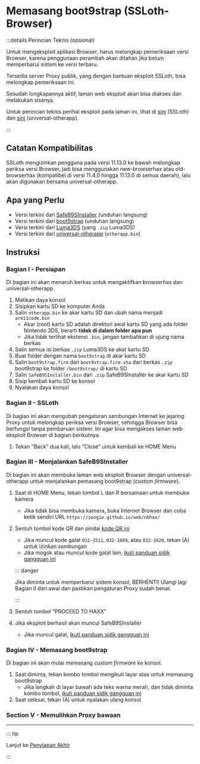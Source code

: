 # Memasang boot9strap (SSLoth-Browser)

:::details Perincian Teknis (opsional)

Untuk mengeksploit aplikasi Browser, harus melongkap pemeriksaan versi Browser, karena penggunaan perambah akan ditahan jika belum memperbarui sistem ke versi terbaru.

Tersedia server Proxy publik, yang dengan bantuan eksploit SSLoth, bisa melongkap pemeriksaan ini.

Sesudah longkapannya aktif, laman web eksploit akan bisa diakses dan melakukan sisanya.

Untuk perincian teknis perihal eksploit pada laman ini, lihat di [sini](https://github.com/MrNbaYoh/3ds-ssloth) (SSLoth) dan [sini](https://github.com/TuxSH/universal-otherapp) (universal-otherapp).

:::

## Catatan Kompatibilitas

SSLoth mengizinkan pengguna pada versi 11.13.0 ke bawah melongkap periksa versi Browser, jadi bisa menggunakan new-browserhax atau old-browserhax (kompatibel di versi 11.4.0 hingga 11.13.0 di semua daerah), lalu akan digunakan bersama universal-otherapp.

## Apa yang Perlu

- Versi terkini dari [SafeB9SInstaller](https://github.com/d0k3/SafeB9SInstaller/releases/download/v0.0.7/SafeB9SInstaller-20170605-122940.zip) (unduhan langsung)
- Versi terkini dari [boot9strap](https://github.com/SciresM/boot9strap/releases/download/1.4/boot9strap-1.4.zip) (unduhan langsung)
- Versi terkini dari [Luma3DS](https://github.com/LumaTeam/Luma3DS/releases/latest) (yang `.zip` Luma3DS)
- Versi terkini dari [universal-otherapp](https://github.com/TuxSH/universal-otherapp/releases/latest) (`otherapp.bin`)

## Instruksi

### Bagian I - Persiapan

Di bagian ini akan menaruh berkas untuk mengaktifkan browserhax dan universal-otherapp.

1. Matikan daya konsol
2. Sisipkan kartu SD ke komputer Anda
3. Salin `otherapp.bin` ke akar kartu SD dan ubah nama menjadi `arm11code.bin`
    - Akar (_root_) kartu SD adalah direktori awal kartu SD yang ada folder Nintendo 3DS, berarti **tidak di dalam folder apa pun**
    - Jika tidak terlihat ekstensi `.bin`, jangan tambahkan di ujung nama berkas
4. Salin semua isi berkas `.zip` Luma3DS ke akar kartu SD
5. Buat folder dengan nama `boot9strap` di akar kartu SD
6. Salin `boot9strap.firm` dan `boot9strap.firm.sha` dari berkas `.zip` boot9strap ke folder `/boot9strap/` di kartu SD
7. Salin `SafeB9SInstaller.bin` dari `.zip` SafeB9SInstaller ke akar kartu SD
8. Sisip kembali kartu SD ke konsol
9. Nyalakan daya konsol

### Bagian II - SSLoth

Di bagian ini akan mengubah pengaturan sambungan Internet ke jejaring Proxy untuk melongkap periksa versi Browser, sehingga Browser bisa berfungsi tanpa pembaruan sistem. Ini agar bisa mengakses laman web eksploit Browser di bagian berikutnya.

<!--@include: ./_include/addproxy.md -->

1. Tekan "Back" dua kali, lalu "Close" untuk kembali ke HOME Menu

### Bagian III - Menjalankan SafeB9SInstaller

Di bagian ini akan membuka laman web eksploit Browser dengan universal-otherapp untuk menjalankan pemasang boot9strap (_custom firmware_).

1. Saat di HOME Menu, tekan tombol L dan R bersamaan untuk membuka kamera
    - Jika tidak bisa membuka kamera, buka Internet Browser dan coba ketik sendiri URL `https://zoogie.github.io/web/nbhax/`

2. Sentuh tombol kode QR dan pindai [kode QR ini](http://api.qrserver.com/v1/create-qr-code/?color=000000&bgcolor=FFFFFF&data=https%3A%2F%2Fzoogie.github.io%2Fweb%2Fnbhax&qzone=1&margin=0&size=400x400&ecc=L)

    - Jika muncul kode galat `012-1511`, `032-1809`, atau `032-1820`, tekan (A) untuk izinkan sambungan
    - Jika mogok atau muncul kode galat lain, [ikuti panduan sidik gangguan ini](troubleshooting-ssloth-browser)

    ::: danger

    Jika diminta untuk memperbarui sistem konsol, BERHENTI! Ulangi lagi Bagian II dari awal dan pastikan pengaturan Proxy sudah benar.

    :::

3. Sentuh tombol "PROCEED TO HAXX"

4. Jika eksploit berhasil akan muncul SafeB9SInstaller
    - Jika muncul galat, [ikuti panduan sidik gangguan ini](troubleshooting-ssloth-browser)

### Bagian IV - Memasang boot9strap

Di bagian ini akan mulai memasang _custom firmware_ ke konsol.

1. Saat diminta, tekan kombo tombol mengikuti layar atas untuk memasang boot9strap
    - Jika langkah di layar bawah ada teks warna merah, dan tidak diminta kombo tombol, [ikuti panduan sidik gangguan ini](troubleshooting-ssloth-browser)
2. Saat selesai, tekan (A) untuk nyalakan ulang konsol

<!--@include: ./_include/configure-luma3ds.md -->

### Section V - Memulihkan Proxy bawaan

<!--@include: ./_include/rmproxy.md -->

<!--@include: ./_include/luma3ds-installed-note.md -->

___

::: tip

Lanjut ke [Penyiapan Akhir](finalizing-setup)

:::
